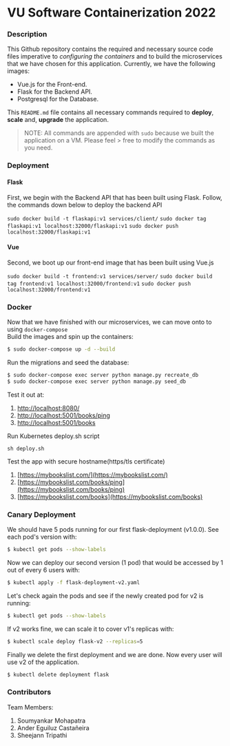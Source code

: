 # VU Software Containerization 2022

### Description
This Github repository contains the required and necessary source code files imperative to _configuring the containers_ and to build the microservices that we have chosen for this application. Currently, we have the following images:  

* Vue.js for the Front-end.
* Flask for the Backend API.
* Postgresql for the Database.

This `README.md` file contains all necessary commands required to __deploy__, __scale__ and, __upgrade__ the application.  

> NOTE: All commands are appended with `sudo` because we built the application on a VM. Please feel > free to modify the commands as you need.  

### Deployment

#### Flask
First, we begin with the Backend API that has been built using Flask. Follow, the commands down below to deploy the backend API

`sudo docker build -t flaskapi:v1 services/client/`
`sudo docker tag flaskapi:v1 localhost:32000/flaskapi:v1`
`sudo docker push localhost:32000/flaskapi:v1`

#### Vue
Second, we boot up our front-end image that has been built using Vue.js

`sudo docker build -t frontend:v1 services/server/`
`sudo docker build tag frontend:v1 localhost:32000/frontend:v1`
`sudo docker push localhost:32000/frontend:v1`


### Docker

Now that we have finished with our microservices, we can move onto to using `docker-compose`  
Build the images and spin up the containers:

```sh
$ sudo docker-compose up -d --build
```

Run the migrations and seed the database:

```sh
$ sudo docker-compose exec server python manage.py recreate_db
$ sudo docker-compose exec server python manage.py seed_db
```

Test it out at:

1. [http://localhost:8080/](http://localhost:8080/)
1. [http://localhost:5001/books/ping](http://localhost:5001/books/ping)
1. [http://localhost:5001/books](http://localhost:5001/books)

Run Kubernetes deploy.sh script

`sh deploy.sh`

Test the app with secure hostname(https/tls certificate)

1. [https://mybookslist.com/](https://mybookslist.com/)
1. [https://mybookslist.com/books/ping](https://mybookslist.com/books/ping)
1. [https://mybookslist.com/books](https://mybookslist.com/books)

### Canary Deployment

We should have 5 pods running for our first flask-deployment (v1.0.0). See each pod's version with:

```sh
$ kubectl get pods --show-labels
```

Now we can deploy our second version (1 pod) that would be accessed by 1 out of every 6 users with:

```sh
$ kubectl apply -f flask-deployment-v2.yaml
```

Let's check again the pods and see if the newly created pod for v2 is running:

```sh
$ kubectl get pods --show-labels
```

If v2 works fine, we can scale it to cover v1's replicas with:

```sh
$ kubectl scale deploy flask-v2 --replicas=5
```

Finally we delete the first deployment and we are done. Now every user will use v2 of the application.

```sh
$ kubectl delete deployment flask 
```

### Contributors

Team Members:  

1. Soumyankar Mohapatra
2. Ander Eguiluz Castañeira
3. Sheejann Tripathi

